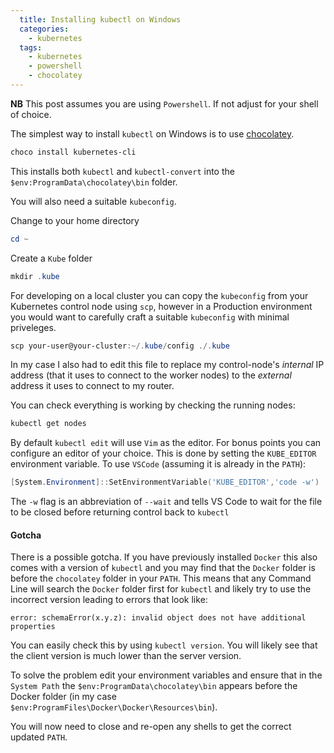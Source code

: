 ```yaml
---
  title: Installing kubectl on Windows
  categories:
    - kubernetes
  tags:
    - kubernetes
    - powershell
    - chocolatey
---
```


**NB**
This post assumes you are using `Powershell`. If not adjust for your shell of choice.

The simplest way to install `kubectl` on Windows is to use [chocolatey](https://chocolatey.org/).

```powershell
choco install kubernetes-cli
```

This installs both `kubectl` and `kubectl-convert` into the `$env:ProgramData\chocolatey\bin` folder.

You will also need a suitable `kubeconfig`.

Change to your home directory

```powershell
cd ~
```

Create a `Kube` folder

```powershell
mkdir .kube
```

For developing on a local cluster you can copy the `kubeconfig` from your Kubernetes control node using `scp`, however in a Production environment you would want to carefully craft a suitable `kubeconfig` with minimal priveleges.

```powershell
scp your-user@your-cluster:~/.kube/config ./.kube
```

In my case I also had to edit this file to replace my control-node's *internal* IP address (that it uses to connect to the worker nodes) to the *external* address it uses to connect to my router.

You can check everything is working by checking the running nodes:

```powershell
kubectl get nodes
```

By default `kubectl edit` will use `Vim` as the editor. For bonus points you can configure an editor of your choice.
This is done by setting the `KUBE_EDITOR` environment variable. 
To use `VSCode` (assuming it is already in the `PATH`):

```powershell
[System.Environment]::SetEnvironmentVariable('KUBE_EDITOR','code -w')
```

The `-w` flag is an abbreviation of `--wait` and tells VS Code to wait for the file to be closed before returning control back to `kubectl`

#### Gotcha

There is a possible gotcha. If you have previously installed `Docker` this also comes with a version of `kubectl` and you may find that the `Docker` folder is before the `chocolatey` folder in your `PATH`. This means that any Command Line will search the `Docker` folder first for `kubectl` and likely try to use the incorrect version leading to errors that look like:

```shell
error: schemaError(x.y.z): invalid object does not have additional properties
```

You can easily check this by using `kubectl version`. You will likely see that the client version is much lower than the server version.

To solve the problem edit your environment variables and ensure that in the `System Path` the `$env:ProgramData\chocolatey\bin` appears before the Docker folder (in my case `$env:ProgramFiles\Docker\Docker\Resources\bin`).

You will now need to close and re-open any shells to get the correct updated `PATH`.
